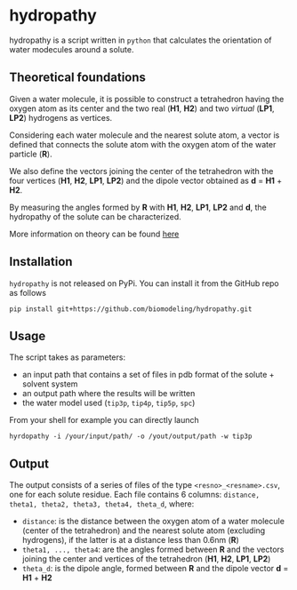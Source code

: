 # hydropathy
hydropathy is a script written in `python` that calculates the orientation of water modecules around a solute. 

## Theoretical foundations
Given a water molecule, it is possible to construct a tetrahedron having the oxygen atom as its center and the two real (**H1**, **H2**) and two _virtual_ (**LP1**, **LP2**) hydrogens as vertices.

Considering each water molecule and the nearest solute atom, a vector is defined that connects the solute atom with the oxygen atom of the water particle (**R**). 

We also define the vectors joining the center of the tetrahedron with the four vertices (**H1**, **H2**, **LP1**, **LP2**) and the dipole vector obtained as **d** = **H1** + **H2**. 

By measuring the angles formed by **R** with **H1**, **H2**, **LP1**, **LP2** and **d**, the hydropathy of the solute can be characterized.

More information on theory can be found <a href="https://www.frontiersin.org/articles/10.3389/fmolb.2021.626837/full" target="blank_">here</a>


## Installation
`hydropathy` is not released on PyPi. You can install it from the GitHub repo as follows

```
pip install git+https://github.com/biomodeling/hydropathy.git
```

## Usage
The script takes as parameters:
- an input path that contains a set of files in pdb format of the solute + solvent system
- an output path where the results will be written
- the water model used (`tip3p`, `tip4p`, `tip5p`, `spc`)

From your shell for example you can directly launch
```
hyrdopathy -i /your/input/path/ -o /yout/output/path -w tip3p
```

## Output

The output consists of a series of files of the type `<resno>_<resname>.csv`, one for each solute residue. Each file contains 6 columns: `distance, theta1, theta2, theta3, theta4, theta_d`, where:

- `distance`: is the distance between the oxygen atom of a water molecule (center of the tetrahedron) and the nearest solute atom (excluding hydrogens), if the latter is at a distance less than 0.6nm (**R**)
- `theta1, ..., theta4`: are the angles formed between **R** and the vectors joining the center and vertices of the tetrahedron (**H1**, **H2**, **LP1**, **LP2**)
- `theta_d`: is the dipole angle, formed between **R** and the dipole vector **d** = **H1** + **H2** 
